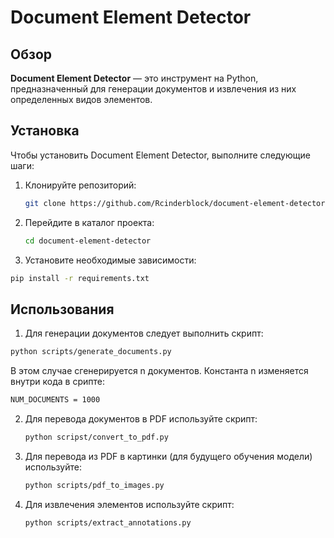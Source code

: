 # Document Element Detector

## Обзор

**Document Element Detector** — это инструмент на Python, предназначенный для генерации документов и извлечения из них определенных видов элементов.

## Установка

Чтобы установить Document Element Detector, выполните следующие шаги:

1. Клонируйте репозиторий:
   ```bash
   git clone https://github.com/Rcinderblock/document-element-detector.git
   ```
2. Перейдите в каталог проекта:
   ```bash
   cd document-element-detector
   ```
3. Установите необходимые зависимости:
  ```bash
  pip install -r requirements.txt
  ```
## Использования
1. Для генерации документов следует выполнить скрипт:
  ```bash
  python scripts/generate_documents.py
  ```
В этом случае сгенерируется n документов. Константа n изменяется внутри кода в срипте:
  ```bash
  NUM_DOCUMENTS = 1000
  ```
2. Для перевода документов в PDF используйте скрипт:
   ```bash
   python scripst/convert_to_pdf.py
   ```
3. Для перевода из PDF в картинки (для будущего обучения модели) используйте:
   ```bash
   python scripts/pdf_to_images.py
   ```
4. Для извлечения элементов используйте скрипт:
   ```bash
   python scripts/extract_annotations.py
   ```
